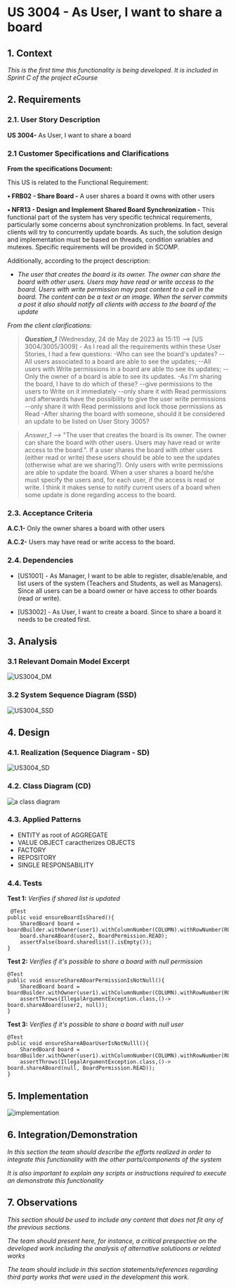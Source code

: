 # US 3004 - As User, I want to share a board


## 1. Context

*This is the first time this functionality is being developed. It is included in Sprint C of the project eCourse*

## 2. Requirements

### 2.1. User Story Description

**US 3004-** As User, I want to share a board

### 2.1 Customer Specifications and Clarifications ###

**From the specifications Document:**

This US is related to the Functional Requirement:

**• FRB02 - Share Board -** A user shares a board it owns with other users

**• NFR13 - Design and Implement Shared Board Synchronization -** This functional
part of the system has very specific technical requirements, particularly some concerns
about synchronization problems. In fact, several clients will try to concurrently update
boards. As such, the solution design and implementation must be based on threads,
condition variables and mutexes. Specific requirements will be provided in SCOMP.


Additionally, according to the project description:
* *The user that creates the board is its owner. The owner can share the board with other users.
  Users may have read or write access to the board.
  Users with write permission may post content to a cell in the board. The content can be a
  text or an image. When the server commits a post it also should notify all clients with access
  to the board of the update*



*From the client clarifications:*
> ***Question_1*** (Wednesday, 24 de May de 2023 às 15:11) --> [US 3004/3005/3009] - As I read all the requirements within these User Stories, 
> I had a few questions:
-Who can see the board's updates?
--All users associated to a board are able to see the updates;
--All users with Write permissions in a board are able tto see its updates;
--Only the owner of a board is able to see its updates.
-As I'm sharing the board, I have to do which of these?
--give permissions to the users to Write on it immediately
--only share it with Read permissions and afterwards have the possibility to give the user write permissions
--only share it with Read permissions and lock those permissions as Read
-After sharing the board with someone, should it be considered an update to be listed on User Story 3005?

>
> *Answer_1* --> "The user that creates the board is its owner. The owner can share the board with other users. 
> Users may have read or write access to the board.". If a user shares the board with other users (either read or write) these users should be able 
> to see the updates (otherwise what are we sharing?). 
> Only users with write permissions are able to update the board. When a user shares a board he/she must specify the users and, 
> for each user, if the access is read or write. I think it makes sense to notify current users of a board when some update is done regarding access to the board.



### 2.3. Acceptance Criteria ###

**A.C.1-** Only the owner shares a board with other users  

**A.C.2-** Users may have read or write access to the board.


### 2.4. Dependencies ###
* [US1001] - As Manager, I want to be able to register, disable/enable, and list users of the system (Teachers and Students, as well as Managers). 
Since all users can be a board owner or have access to other boards (read or write).

* [US3002] - As User, I want to create a board. Since to share a board it needs to be created first.


## 3. Analysis

### 3.1 Relevant Domain Model Excerpt

![US3004_DM](US3004_DM.svg)

### 3.2 System Sequence Diagram (SSD)
![US3004_SSD](US3004_SSD.png)


## 4. Design

### 4.1. Realization (Sequence Diagram - SD)

![US3004_SD](US3004_SD.png)


### 4.2. Class Diagram (CD)

![a class diagram](US3004_CD.png)

### 4.3. Applied Patterns

* ENTITY as root of AGGREGATE
* VALUE OBJECT caractherizes OBJECTS
* FACTORY
* REPOSITORY
* SINGLE RESPONSABILITY


### 4.4. Tests

**Test 1:** *Verifies if shared list is updated*

     @Test
    public void ensureBoardIsShared(){
        SharedBoard board = boardBuilder.withOwner(user1).withColumnNumber(COLUMN).withRowNumber(ROW).withTitle(TITLE).build();
        board.shareABoard(user2, BoardPermission.READ);
        assertFalse(board.sharedlist().isEmpty());
    }

**Test 2:** *Verifies if it's possible to share a board with null permission*

    @Test
    public void ensureShareABoarPermissionIsNotNull(){
        SharedBoard board = boardBuilder.withOwner(user1).withColumnNumber(COLUMN).withRowNumber(ROW).withTitle(TITLE).build();
        assertThrows(IllegalArgumentException.class,()-> board.shareABoard(user2, null));
    }

**Test 3:** *Verifies if it's possible to share a board with null user*

    @Test
    public void ensureShareABoarUserIsNotNulll(){
        SharedBoard board = boardBuilder.withOwner(user1).withColumnNumber(COLUMN).withRowNumber(ROW).withTitle(TITLE).build();
        assertThrows(IllegalArgumentException.class,()-> board.shareABoard(null, BoardPermission.READ));
    }



## 5. Implementation


![implementation](implementation_3004.png)

## 6. Integration/Demonstration

*In this section the team should describe the efforts realized in order to integrate this functionality with the other parts/components of the system*

*It is also important to explain any scripts or instructions required to execute an demonstrate this functionality*

## 7. Observations

*This section should be used to include any content that does not fit any of the previous sections.*

*The team should present here, for instance, a critical prespective on the developed work including the analysis of alternative solutioons or related works*

*The team should include in this section statements/references regarding third party works that were used in the development this work.*